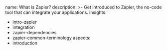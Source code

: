 name: What is Zapier?
description: >-
  Get introduced to Zapier, the no-code tool that can integrate your
  applications.
insights:
  - intro-zapier
  - integration
  - zapier-dependencies
  - zapier-common-terminology
aspects:
  - introduction
 
